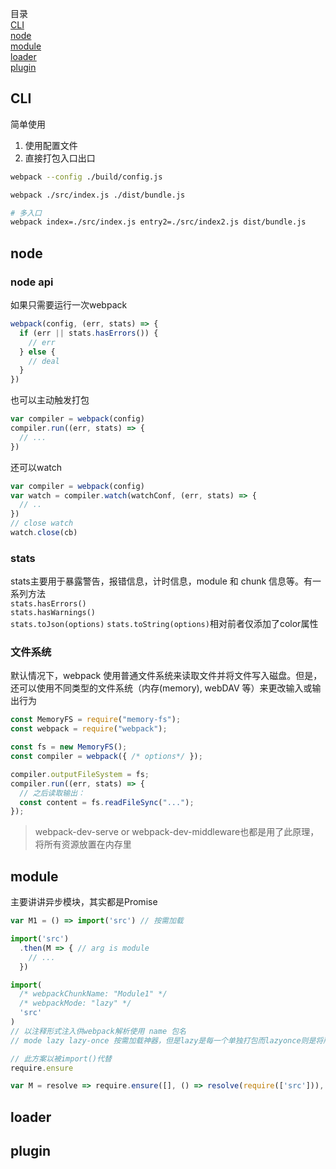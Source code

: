 目录  
[CLI](#cli)  
[node](#node)  
[module](#module)   
[loader](#loader)    
[plugin](#plugin)    

## CLI
简单使用
1. 使用配置文件
2. 直接打包入口出口

```sh
webpack --config ./build/config.js

webpack ./src/index.js ./dist/bundle.js

# 多入口
webpack index=./src/index.js entry2=./src/index2.js dist/bundle.js
```

## node
### node api
如果只需要运行一次webpack
```JavaScript
webpack(config, (err, stats) => {
  if (err || stats.hasErrors()) {
    // err
  } else {
    // deal
  }
})
```
也可以主动触发打包
```JavaScript
var compiler = webpack(config)
compiler.run((err, stats) => {
  // ...
})
```
还可以watch
```JavaScript
var compiler = webpack(config)
var watch = compiler.watch(watchConf, (err, stats) => {
  // ..
})
// close watch
watch.close(cb)
```

### stats
stats主要用于暴露警告，报错信息，计时信息，module 和 chunk 信息等。有一系列方法  
`stats.hasErrors()`  
`stats.hasWarnings()`  
`stats.toJson(options)`
`stats.toString(options)`相对前者仅添加了color属性

### 文件系统
默认情况下，webpack 使用普通文件系统来读取文件并将文件写入磁盘。但是，还可以使用不同类型的文件系统（内存(memory), webDAV 等）来更改输入或输出行为
```JavaScript
const MemoryFS = require("memory-fs");
const webpack = require("webpack");

const fs = new MemoryFS();
const compiler = webpack({ /* options*/ });

compiler.outputFileSystem = fs;
compiler.run((err, stats) => {
  // 之后读取输出：
  const content = fs.readFileSync("...");
});
```
> webpack-dev-serve or webpack-dev-middleware也都是用了此原理，将所有资源放置在内存里


## module
主要讲讲异步模块，其实都是Promise
```JavaScript
var M1 = () => import('src') // 按需加载

import('src')
  .then(M => { // arg is module
    // ...
  })

import(
  /* webpackChunkName: "Module1" */
  /* webpackMode: "lazy" */
  'src'
)
// 以注释形式注入供webpack解析使用 name 包名
// mode lazy lazy-once 按需加载神器，但是lazy是每一个单独打包而lazyonce则是将所有异步模块打包在一起

// 此方案以被import()代替
require.ensure

var M = resolve => require.ensure([], () => resolve(require(['src'])), 'name')
```

## loader

## plugin
